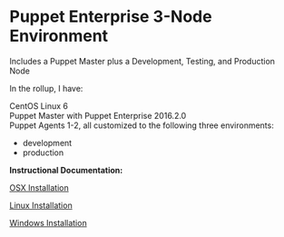 # Puppet Enterprise 3-Node Environment
Includes a Puppet Master plus a Development, Testing, and Production Node

In the rollup, I have:

CentOS Linux 6<br>
Puppet Master with Puppet Enterprise 2016.2.0<br>
Puppet Agents 1-2, all customized to the following three environments:<br>
- development<br>
- production<br>

**Instructional Documentation:**

[OSX Installation](https://github.com/cvquesty/centos65-pe2016.2.0/blob/master/doc/README_OSX.md)

[Linux Installation](https://github.com/cvquesty/centos65-pe2016.2.0/blob/master/doc/README_Linux.md)

[Windows Installation](https://github.com/cvquesty/centos65-pe2016.2.0/blob/master/doc/README_Winows.md)

